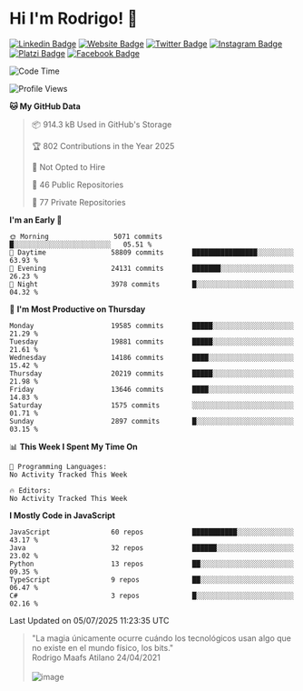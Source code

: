 # Hi I'm Rodrigo! 👋
[![Linkedin Badge](https://img.shields.io/badge/-rmaafs-blue?style=flat&logo=Linkedin&logoColor=white&link=https://www.linkedin.com/in/rmaafs/)](https://www.linkedin.com/in/rmaafs/)
[![Website Badge](https://img.shields.io/badge/-rmaafs.com-0a192f?style=flat&logo=Google-Chrome&logoColor=white&link=https://rmaafs.com)](https://rmaafs.com)
[![Twitter Badge](https://img.shields.io/badge/-@royendero-1ca0f1?style=flat&labelColor=1ca0f1&logo=twitter&logoColor=white&link=https://twitter.com/royendero)](https://twitter.com/royendero)
[![Instagram Badge](https://img.shields.io/badge/-@rmaafs-purple?style=flat&logo=instagram&logoColor=white&link=https://instagram.com/rmaafs/)](https://instagram.com/rmaafs)
[![Platzi Badge](https://img.shields.io/badge/-rmaafs-203845?style=flat&logo=Platzi&logoColor=98CA3F&link=https://platzi.com/p/rmaafs/)](https://platzi.com/p/rmaafs/)
[![Facebook Badge](https://img.shields.io/badge/-rmaafs-046CE4?style=flat&logo=Facebook&logoColor=white&link=https://www.facebook.com/rmaafs/)](https://www.facebook.com/rmaafs/)

<!--START_SECTION:waka-->
![Code Time](http://img.shields.io/badge/Code%20Time-3%2C579%20hrs%209%20mins-blue)

![Profile Views](http://img.shields.io/badge/Profile%20Views-1-blue)

**🐱 My GitHub Data** 

> 📦 914.3 kB Used in GitHub's Storage 
 > 
> 🏆 802 Contributions in the Year 2025
 > 
> 🚫 Not Opted to Hire
 > 
> 📜 46 Public Repositories 
 > 
> 🔑 77 Private Repositories 
 > 
**I'm an Early 🐤** 

```text
🌞 Morning                5071 commits        █░░░░░░░░░░░░░░░░░░░░░░░░   05.51 % 
🌆 Daytime                58809 commits       ████████████████░░░░░░░░░   63.93 % 
🌃 Evening                24131 commits       ███████░░░░░░░░░░░░░░░░░░   26.23 % 
🌙 Night                  3978 commits        █░░░░░░░░░░░░░░░░░░░░░░░░   04.32 % 
```
📅 **I'm Most Productive on Thursday** 

```text
Monday                   19585 commits       █████░░░░░░░░░░░░░░░░░░░░   21.29 % 
Tuesday                  19881 commits       █████░░░░░░░░░░░░░░░░░░░░   21.61 % 
Wednesday                14186 commits       ████░░░░░░░░░░░░░░░░░░░░░   15.42 % 
Thursday                 20219 commits       █████░░░░░░░░░░░░░░░░░░░░   21.98 % 
Friday                   13646 commits       ████░░░░░░░░░░░░░░░░░░░░░   14.83 % 
Saturday                 1575 commits        ░░░░░░░░░░░░░░░░░░░░░░░░░   01.71 % 
Sunday                   2897 commits        █░░░░░░░░░░░░░░░░░░░░░░░░   03.15 % 
```


📊 **This Week I Spent My Time On** 

```text
💬 Programming Languages: 
No Activity Tracked This Week

🔥 Editors: 
No Activity Tracked This Week
```

**I Mostly Code in JavaScript** 

```text
JavaScript               60 repos            ███████████░░░░░░░░░░░░░░   43.17 % 
Java                     32 repos            ██████░░░░░░░░░░░░░░░░░░░   23.02 % 
Python                   13 repos            ██░░░░░░░░░░░░░░░░░░░░░░░   09.35 % 
TypeScript               9 repos             ██░░░░░░░░░░░░░░░░░░░░░░░   06.47 % 
C#                       3 repos             █░░░░░░░░░░░░░░░░░░░░░░░░   02.16 % 
```




 Last Updated on 05/07/2025 11:23:35 UTC
<!--END_SECTION:waka-->

> "La magia únicamente ocurre cuándo los tecnológicos usan algo que no existe en el mundo físico, los bits."<br>
>  Rodrigo Maafs Atilano 24/04/2021
<br><br>
![image](https://user-images.githubusercontent.com/47652130/116024039-ff6eb680-a612-11eb-8b42-290c8922697e.png)
